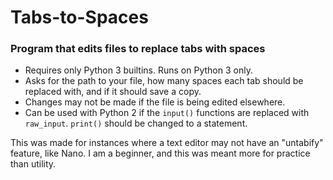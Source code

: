 # Tabs-to-Spaces
### Program that edits files to replace tabs with spaces

- Requires only Python 3 builtins. Runs on Python 3 only.
- Asks for the path to your file, how many spaces each tab should be replaced with, and if it should save a copy.
- Changes may not be made if the file is being edited elsewhere.
- Can be used with Python 2 if the `input()` functions are replaced with `raw_input`. `print()` should be changed to a statement.

This was made for instances where a text editor may not have an "untabify" feature, like Nano.
I am a beginner, and this was meant more for practice than utility.
